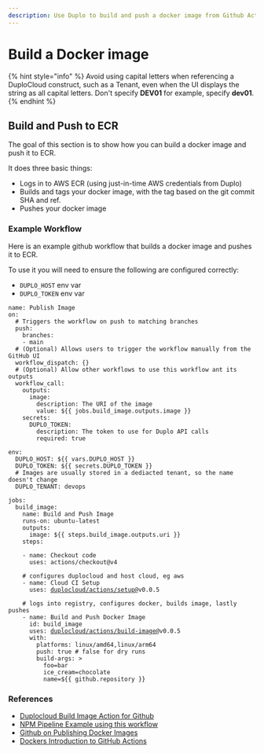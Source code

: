 ```yaml
---
description: Use Duplo to build and push a docker image from Github Actions
---
```


# Build a Docker image

{% hint style="info" %}
Avoid using capital letters when referencing a DuploCloud construct, such as a Tenant, even when the UI displays the string as all capital letters. Don't specify **DEV01** for example, specify **dev01**.
{% endhint %}

## Build and Push to ECR

The goal of this section is to show how you can build a docker image and push it to ECR.

It does three basic things:

* Logs in to AWS ECR (using just-in-time AWS credentials from Duplo)
* Builds and tags your docker image, with the tag based on the git commit SHA and ref.
* Pushes your docker image

### Example Workflow

Here is an example github workflow that builds a docker image and pushes it to ECR.

To use it you will need to ensure the following are configured correctly:

* `DUPLO_HOST` env var
* `DUPLO_TOKEN` env var

<pre class="language-yaml"><code class="lang-yaml">name: Publish Image
on:
  # Triggers the workflow on push to matching branches
  push:
    branches:
    - main
  # (Optional) Allows users to trigger the workflow manually from the GitHub UI
  workflow_dispatch: {}
  # (Optional) Allow other workflows to use this workflow ant its outputs
  workflow_call: 
    outputs:
      image:
        description: The URI of the image
        value: ${{ jobs.build_image.outputs.image }}
    secrets:
      DUPLO_TOKEN:
        description: The token to use for Duplo API calls
        required: true

env:
  DUPLO_HOST: ${{ vars.DUPLO_HOST }}
  DUPLO_TOKEN: ${{ secrets.DUPLO_TOKEN }}
  # Images are usually stored in a dediacted tenant, so the name doesn't change
  DUPLO_TENANT: devops

jobs:
  build_image:
    name: Build and Push Image
    runs-on: ubuntu-latest
    outputs:
      image: ${{ steps.build_image.outputs.uri }}
    steps:

    - name: Checkout code
      uses: actions/checkout@v4

    # configures duplocloud and host cloud, eg aws
    - name: Cloud CI Setup
      uses: <a data-footnote-ref href="#user-content-fn-1">duplocloud/actions/setup@</a>v0.0.5
    
    # logs into registry, configures docker, builds image, lastly pushes
    - name: Build and Push Docker Image
      id: build_image
      uses: <a data-footnote-ref href="#user-content-fn-2">duplocloud/actions/build-image@</a>v0.0.5
      with:
        platforms: linux/amd64,linux/arm64
        push: true # false for dry runs
        build-args: >
          foo=bar
          ice_cream=chocolate
          name=${{ github.repository }}
</code></pre>

### References

* [Duplocloud Build Image Action for Github](https://github.com/duplocloud/actions/tree/main/build-image)
* [NPM Pipeline Example using this workflow](https://github.com/duplocloud/npm-pipeline-example/tree/main/.github/workflows)
* [Github on Publishing Docker Images](https://docs.github.com/en/actions/publishing-packages/publishing-docker-images)
* [Dockers Introduction to GitHub Actions](https://docs.docker.com/build/ci/github-actions/)

[^1]: [https://github.com/duplocloud/actions/tree/main/setup](https://github.com/duplocloud/actions/tree/main/setup)

[^2]: [https://github.com/duplocloud/actions/tree/main/build-image](https://github.com/duplocloud/actions/tree/main/build-image)
